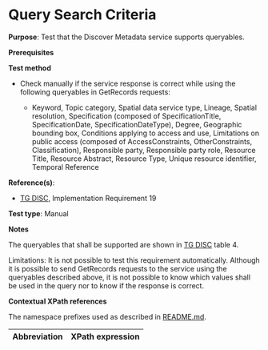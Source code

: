 # Query Search Criteria

**Purpose**: Test that the Discover Metadata service supports queryables.

**Prerequisites**

**Test method**

* Check manually if the service response is correct while using the following queryables in GetRecords requests:

    * Keyword, Topic category, Spatial data service type, Lineage, Spatial resolution, Specification (composed of SpecificationTitle, SpecificationDate, SpecificationDateType), Degree, Geographic bounding box, Conditions applying to access and use, Limitations on public access (composed of AccessConstraints, OtherConstraints, Classification), Responsible party, Responsible party role, Resource Title, Resource Abstract, Resource Type, Unique resource identifier, Temporal Reference

**Reference(s)**:
* [TG DISC](http://inspire.ec.europa.eu/id/ats/discovery-service/3.1/csw-iso-ap/README#ref_TG_DISC), Implementation Requirement 19

**Test type**: Manual

**Notes**

The queryables that shall be supported are shown in [TG DISC](http://inspire.ec.europa.eu/id/ats/discovery-service/3.1/csw-iso-ap/README#ref_TG_DISC) table 4.

Limitations: It is not possible to test this requirement automatically. Although it is possible to send GetRecords requests to the service using the queryables described above, it is not possible to know which values shall be used in the query nor to know if the response is correct.

**Contextual XPath references**

The namespace prefixes used as described in [README.md](http://inspire.ec.europa.eu/id/ats/discovery-service/3.1/csw-iso-ap/README#namespaces).

Abbreviation                                               |  XPath expression
---------------------------------------------------------- | -------------------------------------------------------------------------
